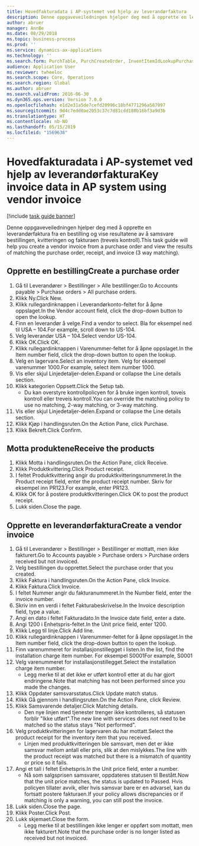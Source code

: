 ```yaml
---
title: Hovedfakturadata i AP-systemet ved hjelp av leverandørfaktura
description: Denne oppgaveveiledningen hjelper deg med å opprette en leverandørfaktura fra en bestilling og vise resultatene av å samsvare bestillingen, kvitteringen og fakturaen (treveis kontroll).
author: abruer
manager: AnnBe
ms.date: 08/29/2018
ms.topic: business-process
ms.prod: ''
ms.service: dynamics-ax-applications
ms.technology: ''
ms.search.form: PurchTable, PurchCreateOrder, InventItemIdLookupPurchase, PurchEditLines, VendEditInvoice, InventItemIdLookupSimple, VendInvoiceMatchingDetails
audience: Application User
ms.reviewer: twheeloc
ms.search.scope: Core, Operations
ms.search.region: Global
ms.author: abruer
ms.search.validFrom: 2016-06-30
ms.dyn365.ops.version: Version 7.0.0
ms.openlocfilehash: e1d2e31a5de7cefd20996c18bf4771296a587997
ms.sourcegitcommit: 9d4c7edd0ae2053c37c7d81cdd180b16bf3a9d3b
ms.translationtype: HT
ms.contentlocale: nb-NO
ms.lasthandoff: 05/15/2019
ms.locfileid: "1569638"
---
```

# <a name="key-invoice-data-in-ap-system-using-vendor-invoice"></a><span data-ttu-id="5df5e-103">Hovedfakturadata i AP-systemet ved hjelp av leverandørfaktura</span><span class="sxs-lookup"><span data-stu-id="5df5e-103">Key invoice data in AP system using vendor invoice</span></span>

[!include [task guide banner](../../includes/task-guide-banner.md)]

<span data-ttu-id="5df5e-104">Denne oppgaveveiledningen hjelper deg med å opprette en leverandørfaktura fra en bestilling og vise resultatene av å samsvare bestillingen, kvitteringen og fakturaen (treveis kontroll).</span><span class="sxs-lookup"><span data-stu-id="5df5e-104">This task guide will help you create a vendor invoice from a purchase order and view the results of matching the purchase order, receipt, and invoice (3 way matching).</span></span>


## <a name="create-a-purchase-order"></a><span data-ttu-id="5df5e-105">Opprette en bestilling</span><span class="sxs-lookup"><span data-stu-id="5df5e-105">Create a purchase order</span></span>
1. <span data-ttu-id="5df5e-106">Gå til Leverandører > Bestillinger > Alle bestillinger.</span><span class="sxs-lookup"><span data-stu-id="5df5e-106">Go to Accounts payable > Purchase orders > All purchase orders.</span></span>
2. <span data-ttu-id="5df5e-107">Klikk Ny.</span><span class="sxs-lookup"><span data-stu-id="5df5e-107">Click New.</span></span>
3. <span data-ttu-id="5df5e-108">Klikk rullegardinknappen i Leverandørkonto-feltet for å åpne oppslaget.</span><span class="sxs-lookup"><span data-stu-id="5df5e-108">In the Vendor account field, click the drop-down button to open the lookup.</span></span>
4. <span data-ttu-id="5df5e-109">Finn en leverandør å velge.</span><span class="sxs-lookup"><span data-stu-id="5df5e-109">Find a vendor to select.</span></span> <span data-ttu-id="5df5e-110">Bla for eksempel ned til USA – 104.</span><span class="sxs-lookup"><span data-stu-id="5df5e-110">For example, scroll down to US-104.</span></span>
5. <span data-ttu-id="5df5e-111">Velg leverandør USA – 104.</span><span class="sxs-lookup"><span data-stu-id="5df5e-111">Select vendor US-104.</span></span>
6. <span data-ttu-id="5df5e-112">Klikk OK.</span><span class="sxs-lookup"><span data-stu-id="5df5e-112">Click OK.</span></span>
7. <span data-ttu-id="5df5e-113">Klikk rullegardinknappen i Varenummer-feltet for å åpne oppslaget.</span><span class="sxs-lookup"><span data-stu-id="5df5e-113">In the Item number field, click the drop-down button to open the lookup.</span></span>
8. <span data-ttu-id="5df5e-114">Velg en lagervare.</span><span class="sxs-lookup"><span data-stu-id="5df5e-114">Select an inventory item.</span></span> <span data-ttu-id="5df5e-115">Velg for eksempel varenummer 1000.</span><span class="sxs-lookup"><span data-stu-id="5df5e-115">For example, select item number 1000.</span></span>
9. <span data-ttu-id="5df5e-116">Vis eller skjul Linjedetaljer-delen.</span><span class="sxs-lookup"><span data-stu-id="5df5e-116">Expand or collapse the Line details section.</span></span>
10. <span data-ttu-id="5df5e-117">Klikk kategorien Oppsett.</span><span class="sxs-lookup"><span data-stu-id="5df5e-117">Click the Setup tab.</span></span>
    * <span data-ttu-id="5df5e-118">Du kan overstyre kontrollpolicyen for å bruke ingen kontroll, toveis kontroll eller treveis kontroll.</span><span class="sxs-lookup"><span data-stu-id="5df5e-118">You can override the matching policy to use no matching, 2-way matching, or 3-way matching.</span></span>  
11. <span data-ttu-id="5df5e-119">Vis eller skjul Linjedetaljer-delen.</span><span class="sxs-lookup"><span data-stu-id="5df5e-119">Expand or collapse the Line details section.</span></span>
12. <span data-ttu-id="5df5e-120">Klikk Kjøp i handlingsruten.</span><span class="sxs-lookup"><span data-stu-id="5df5e-120">On the Action Pane, click Purchase.</span></span>
13. <span data-ttu-id="5df5e-121">Klikk Bekreft.</span><span class="sxs-lookup"><span data-stu-id="5df5e-121">Click Confirm.</span></span>

## <a name="receive-the-products"></a><span data-ttu-id="5df5e-122">Motta produktene</span><span class="sxs-lookup"><span data-stu-id="5df5e-122">Receive the products</span></span>
1. <span data-ttu-id="5df5e-123">Klikk Motta i handlingsruten.</span><span class="sxs-lookup"><span data-stu-id="5df5e-123">On the Action Pane, click Receive.</span></span>
2. <span data-ttu-id="5df5e-124">Klikk Produktkvittering.</span><span class="sxs-lookup"><span data-stu-id="5df5e-124">Click Product receipt.</span></span>
3. <span data-ttu-id="5df5e-125">I feltet Produktkvittering angir du produktkvitteringsnummeret.</span><span class="sxs-lookup"><span data-stu-id="5df5e-125">In the Product receipt field, enter the product receipt number.</span></span> <span data-ttu-id="5df5e-126">Skriv for eksempel inn PR123.</span><span class="sxs-lookup"><span data-stu-id="5df5e-126">For example, enter PR123.</span></span>
4. <span data-ttu-id="5df5e-127">Klikk OK for å postere produktkvitteringen.</span><span class="sxs-lookup"><span data-stu-id="5df5e-127">Click OK to post the product receipt.</span></span>
5. <span data-ttu-id="5df5e-128">Lukk siden.</span><span class="sxs-lookup"><span data-stu-id="5df5e-128">Close the page.</span></span>

## <a name="create-a-vendor-invoice"></a><span data-ttu-id="5df5e-129">Opprette en leverandørfaktura</span><span class="sxs-lookup"><span data-stu-id="5df5e-129">Create a vendor invoice</span></span>
1. <span data-ttu-id="5df5e-130">Gå til Leverandører > Bestillinger > Bestillinger er mottatt, men ikke fakturert.</span><span class="sxs-lookup"><span data-stu-id="5df5e-130">Go to Accounts payable > Purchase orders > Purchase orders received but not invoiced.</span></span>
2. <span data-ttu-id="5df5e-131">Velg bestillingen du opprettet.</span><span class="sxs-lookup"><span data-stu-id="5df5e-131">Select the purchase order that you created.</span></span>
3. <span data-ttu-id="5df5e-132">Klikk Faktura i handlingsruten.</span><span class="sxs-lookup"><span data-stu-id="5df5e-132">On the Action Pane, click Invoice.</span></span>
4. <span data-ttu-id="5df5e-133">Klikk Faktura.</span><span class="sxs-lookup"><span data-stu-id="5df5e-133">Click Invoice.</span></span>
5. <span data-ttu-id="5df5e-134">I feltet Nummer angir du fakturanummeret.</span><span class="sxs-lookup"><span data-stu-id="5df5e-134">In the Number field, enter the invoice number.</span></span>
6. <span data-ttu-id="5df5e-135">Skriv inn en verdi i feltet Fakturabeskrivelse.</span><span class="sxs-lookup"><span data-stu-id="5df5e-135">In the Invoice description field, type a value.</span></span>
7. <span data-ttu-id="5df5e-136">Angi en dato i feltet Fakturadato.</span><span class="sxs-lookup"><span data-stu-id="5df5e-136">In the Invoice date field, enter a date.</span></span>
8. <span data-ttu-id="5df5e-137">Angi 1200 i Enhetspris-feltet.</span><span class="sxs-lookup"><span data-stu-id="5df5e-137">In the Unit price field, enter 1200.</span></span>
9. <span data-ttu-id="5df5e-138">Klikk Legg til linje.</span><span class="sxs-lookup"><span data-stu-id="5df5e-138">Click Add line.</span></span>
10. <span data-ttu-id="5df5e-139">Klikk rullegardinknappen i Varenummer-feltet for å åpne oppslaget.</span><span class="sxs-lookup"><span data-stu-id="5df5e-139">In the Item number field, click the drop-down button to open the lookup.</span></span>
11. <span data-ttu-id="5df5e-140">Finn varenummeret for installasjonstillegget i listen.</span><span class="sxs-lookup"><span data-stu-id="5df5e-140">In the list, find the installation charge item number.</span></span> <span data-ttu-id="5df5e-141">For eksempel S0001</span><span class="sxs-lookup"><span data-stu-id="5df5e-141">For example, S0001</span></span>
12. <span data-ttu-id="5df5e-142">Velg varenummeret for installasjonstillegget.</span><span class="sxs-lookup"><span data-stu-id="5df5e-142">Select the installation charge item number.</span></span>
    * <span data-ttu-id="5df5e-143">Legg merke til at det ikke er utført kontroll etter at du har gjort endringene.</span><span class="sxs-lookup"><span data-stu-id="5df5e-143">Note that matching has not been performed since you made the changes.</span></span>  
13. <span data-ttu-id="5df5e-144">Klikk Oppdater samsvarsstatus.</span><span class="sxs-lookup"><span data-stu-id="5df5e-144">Click Update match status.</span></span>
14. <span data-ttu-id="5df5e-145">Klikk Gå gjennom i handlingsruten.</span><span class="sxs-lookup"><span data-stu-id="5df5e-145">On the Action Pane, click Review.</span></span>
15. <span data-ttu-id="5df5e-146">Klikk Samsvarende detaljer.</span><span class="sxs-lookup"><span data-stu-id="5df5e-146">Click Matching details.</span></span>
    * <span data-ttu-id="5df5e-147">Den nye linjen med tjenester trenger ikke kontrolleres, så statusen forblir "Ikke utført".</span><span class="sxs-lookup"><span data-stu-id="5df5e-147">The new line with services does not need to be matched so the status stays "Not performed".</span></span>  
16. <span data-ttu-id="5df5e-148">Velg produktkvitteringen for lagervaren du har mottatt.</span><span class="sxs-lookup"><span data-stu-id="5df5e-148">Select the product receipt for the inventory item that you received.</span></span>
    * <span data-ttu-id="5df5e-149">Linjen med produktkvitteringen ble samsvart, men det er ikke samsvar mellom antall eller pris, slik at den mislykkes.</span><span class="sxs-lookup"><span data-stu-id="5df5e-149">The line with the product receipt was matched but there is a mismatch of quantity or price so it fails.</span></span>  
17. <span data-ttu-id="5df5e-150">Angi et tall i feltet Enhetspris.</span><span class="sxs-lookup"><span data-stu-id="5df5e-150">In the Unit price field, enter a number.</span></span>
    * <span data-ttu-id="5df5e-151">Nå som salgsprisen samsvarer, oppdateres statusen til Bestått.</span><span class="sxs-lookup"><span data-stu-id="5df5e-151">Now that the unit price matches, the status is updated to Passed.</span></span> <span data-ttu-id="5df5e-152">Hvis policyen tillater avvik, eller hvis samsvar bare er en advarsel, kan du fortsatt postere fakturaen.</span><span class="sxs-lookup"><span data-stu-id="5df5e-152">If your policy allows discrepancies or if matching is only a warning, you can still post the invoice.</span></span>  
18. <span data-ttu-id="5df5e-153">Lukk siden.</span><span class="sxs-lookup"><span data-stu-id="5df5e-153">Close the page.</span></span>
19. <span data-ttu-id="5df5e-154">Klikk Poster.</span><span class="sxs-lookup"><span data-stu-id="5df5e-154">Click Post.</span></span>
20. <span data-ttu-id="5df5e-155">Lukk skjemaet.</span><span class="sxs-lookup"><span data-stu-id="5df5e-155">Close the form.</span></span>
    * <span data-ttu-id="5df5e-156">Legg merke til at bestillingen ikke lenger er oppført som mottatt, men ikke fakturert.</span><span class="sxs-lookup"><span data-stu-id="5df5e-156">Note that the purchase order is no longer listed as received but not invoiced.</span></span>  


